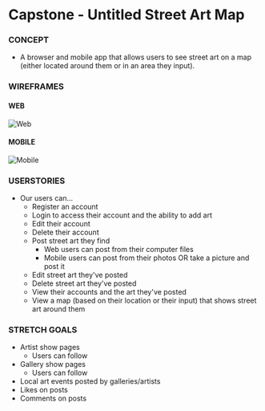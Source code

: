 # Capstone - Untitled Street Art Map

### CONCEPT
* A browser and mobile app that allows users to see street art on a map (either located around them or in an area they input). 

### WIREFRAMES
#### WEB
![Web](https://i.imgur.com/OdYBCuy.jpg)
#### MOBILE
![Mobile](https://i.imgur.com/TsgqRvW.jpg)

### USERSTORIES
* Our users can...
	* Register an account
	* Login to access their account and the ability to add art
	* Edit their account
	* Delete their account 
	* Post street art they find 
		* Web users can post from their computer files
		* Mobile users can post from their photos OR take a picture and post it
	* Edit street art they've posted
	* Delete street art they've posted
	* View their accounts and the art they've posted
	* View a map (based on their location or their input) that shows street art around them

### STRETCH GOALS
* Artist show pages
	* Users can follow 
* Gallery show pages
	* Users can follow
* Local art events posted by galleries/artists
* Likes on posts
* Comments on posts 
	
